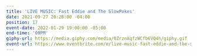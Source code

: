 ```yaml
---
title: 'LIVE MUSIC: Fast Eddie and The SlowPokes'
date: 2021-09-27 20:28:00 -04:00
position: 17
event-date: 2022-01-29 19:00:00 -05:00
end-time: '09PM'
giphy-url: https://media.giphy.com/media/0ZrznXqfzWCfb6VQ4h/giphy.gif
event-url: https://www.eventbrite.com/e/live-music-fast-eddie-and-the-slowpokes-tickets-223717383717
---
```



